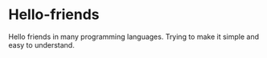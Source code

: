 # Hello-friends
Hello friends in many programming languages. Trying to make it simple and easy to understand.
